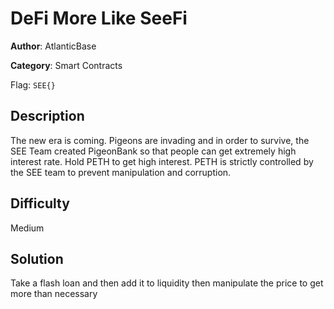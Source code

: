 # DeFi More Like SeeFi

**Author**: AtlanticBase

**Category**: Smart Contracts

Flag: `SEE{}`

## Description

The new era is coming. Pigeons are invading and in order to survive, the SEE Team created PigeonBank so that people can get extremely high interest rate. Hold PETH to get high interest. PETH is strictly controlled by the SEE team to prevent manipulation and corruption.

## Difficulty

Medium

## Solution

Take a flash loan and then add it to liquidity then manipulate the price to get more than necessary